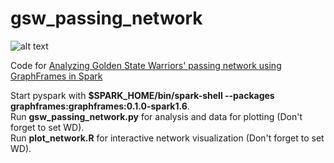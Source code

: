 # gsw_passing_network


![alt text](https://github.com/yukiegosapporo/gsw_passing_network/blob/master/network.png "")


Code for [Analyzing Golden State Warriors' passing network using GraphFrames in Spark](http://opiateforthemass.es/articles/analyzing-golden-state-warriors-passing-network-using-graphframes-in-spark/)


Start pyspark with __$SPARK_HOME/bin/spark-shell --packages graphframes:graphframes:0.1.0-spark1.6__.  
Run __gsw_passing_network.py__ for analysis and data for plotting (Don't forget to set WD).  
Run __plot_network.R__ for interactive network visualization (Don't forget to set WD).  